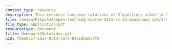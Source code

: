 ```yaml
---
content_type: resource
description: This resource contains solutions of 3 questions asked in Homework 1.
file: /media/https%3A/open-learning-course-data-rc.s3.amazonaws.com/1-85-water-and-wastewater-treatment-engineering-spring-2006/fdee8c57ca178c1dca7ab431dbed3dfb_Homework1Solutions.pdf
file_type: application/pdf
resourcetype: Document
title: Homework1Solutions.pdf
uid: fdee8c57-ca17-8c1d-ca7a-b431dbed3dfb
---
```

